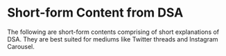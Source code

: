 # Short-form Content from DSA

The following are short-form contents comprising of short explanations of DSA. They are best suited for mediums like Twitter threads and Instagram Carousel.
